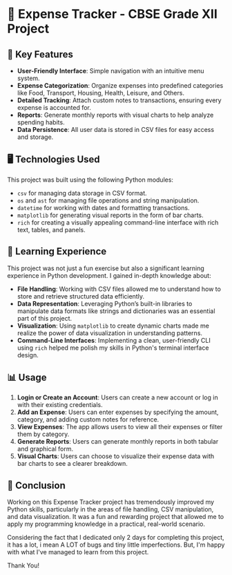 # 💼 Expense Tracker - CBSE Grade XII Project

## 🔑 Key Features

- **User-Friendly Interface**: Simple navigation with an intuitive menu system.
- **Expense Categorization**: Organize expenses into predefined categories like Food, Transport, Housing, Health, Leisure, and Others.
- **Detailed Tracking**: Attach custom notes to transactions, ensuring every expense is accounted for.
- **Reports**: Generate monthly reports with visual charts to help analyze spending habits.
- **Data Persistence**: All user data is stored in CSV files for easy access and storage.

## 🖥️ Technologies Used

This project was built using the following Python modules:
- `csv` for managing data storage in CSV format.
- `os` and `ast` for managing file operations and string manipulation.
- `datetime` for working with dates and formatting transactions.
- `matplotlib` for generating visual reports in the form of bar charts.
- `rich` for creating a visually appealing command-line interface with rich text, tables, and panels.

## 🎯 Learning Experience

This project was not just a fun exercise but also a significant learning experience in Python development. I gained in-depth knowledge about:
- **File Handling**: Working with CSV files allowed me to understand how to store and retrieve structured data efficiently.
- **Data Representation**: Leveraging Python’s built-in libraries to manipulate data formats like strings and dictionaries was an essential part of this project.
- **Visualization**: Using `matplotlib` to create dynamic charts made me realize the power of data visualization in understanding patterns.
- **Command-Line Interfaces**: Implementing a clean, user-friendly CLI using `rich` helped me polish my skills in Python's terminal interface design.

## 📊 Usage

1. **Login or Create an Account**: Users can create a new account or log in with their existing credentials.
2. **Add an Expense**: Users can enter expenses by specifying the amount, category, and adding custom notes for reference.
3. **View Expenses**: The app allows users to view all their expenses or filter them by category.
4. **Generate Reports**: Users can generate monthly reports in both tabular and graphical form.
5. **Visual Charts**: Users can choose to visualize their expense data with bar charts to see a clearer breakdown.

## 🚀 Conclusion

Working on this Expense Tracker project has tremendously improved my Python skills, particularly in the areas of file handling, CSV manipulation, and data visualization. It was a fun and rewarding project that allowed me to apply my programming knowledge in a practical, real-world scenario.

Considering the fact that I dedicated only 2 days for completing this project, it has a lot, i mean A LOT of bugs and tiny little imperfections.
But, I'm happy with what I've managed to learn from this project.

Thank You!
